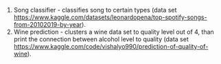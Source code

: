 1. Song classifier - classifies song to certain types (data set https://www.kaggle.com/datasets/leonardopena/top-spotify-songs-from-20102019-by-year).
2. Wine prediction - clusters a wine data set to quality level out of 4, than print the connection between alcohol level to quality (data set https://www.kaggle.com/code/vishalyo990/prediction-of-quality-of-wine).
